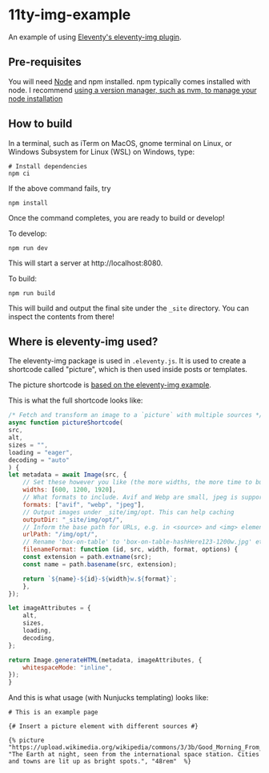 # 11ty-img-example

An example of using [Eleventy's eleventy-img plugin](https://www.11ty.dev/docs/plugins/image/).

## Pre-requisites

You will need [Node](https://nodejs.org/en/download/) and npm installed. npm typically comes installed with node. I recommend [using a version manager, such as nvm, to manage your node installation](nvm)

## How to build

In a terminal, such as iTerm on MacOS, gnome terminal on Linux, or Windows Subsystem for Linux (WSL) on Windows, type:

```shell
# Install dependencies
npm ci
```

If the above command fails, try

```shell
npm install
```

Once the command completes, you are ready to build or develop!

To develop:

```shell
npm run dev
```

This will start a server at http://localhost:8080.

To build:

```shell
npm run build
```

This will build and output the final site under the `_site` directory. You can inspect the contents from there!

## Where is eleventy-img used?

The eleventy-img package is used in `.eleventy.js`. It is used to create a shortcode called "picture", which is then used inside posts or templates.

The picture shortcode is [based on the eleventy-img example](https://www.11ty.dev/docs/plugins/image/#use-this-in-your-templates).

This is what the full shortcode looks like:

```js
/* Fetch and transform an image to a `picture` with multiple sources */
async function pictureShortcode(
src,
alt,
sizes = "",
loading = "eager",
decoding = "auto"
) {
let metadata = await Image(src, {
    // Set these however you like (the more widths, the more time to build, so not always a good idea to have a ton)
    widths: [600, 1200, 1920],
    // What formats to include. Avif and Webp are small, jpeg is supported more broadly. The browser will pick the right one
    formats: ["avif", "webp", "jpeg"],
    // Output images under _site/img/opt. This can help caching
    outputDir: "_site/img/opt/",
    // Inform the base path for URLs, e.g. in <source> and <img> elements
    urlPath: "/img/opt/",
    // Rename 'box-on-table' to 'box-on-table-hashHere123-1200w.jpg' etc.
    filenameFormat: function (id, src, width, format, options) {
    const extension = path.extname(src);
    const name = path.basename(src, extension);

    return `${name}-${id}-${width}w.${format}`;
    },
});

let imageAttributes = {
    alt,
    sizes,
    loading,
    decoding,
};

return Image.generateHTML(metadata, imageAttributes, {
    whitespaceMode: "inline",
});
}
```

And this is what usage (with Nunjucks templating) looks like:

```njk
# This is an example page

{# Insert a picture element with different sources #}

{% picture "https://upload.wikimedia.org/wikipedia/commons/3/3b/Good_Morning_From_the_International_Space_Station.jpg", "The Earth at night, seen from the international space station. Cities and towns are lit up as bright spots.", "48rem"  %}
```
